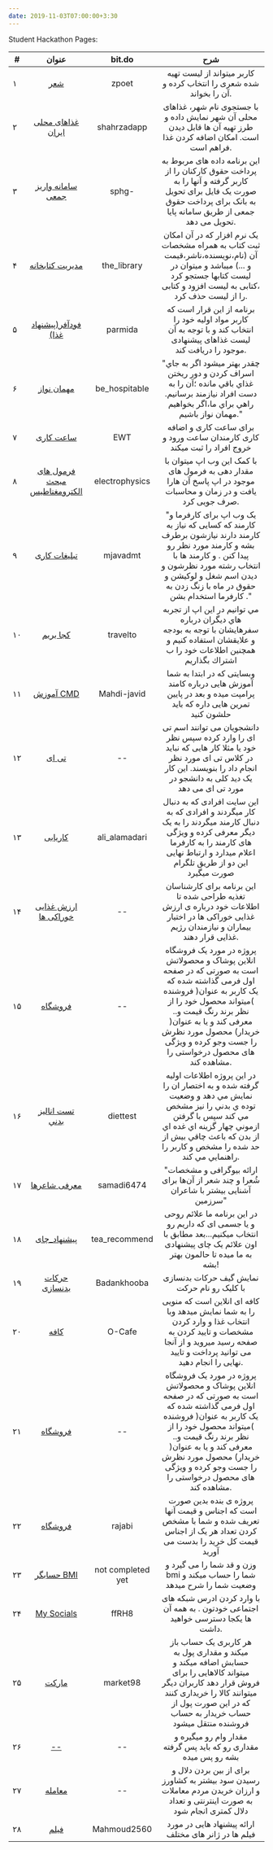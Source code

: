 ```yaml
---
date: 2019-11-03T07:00:00+3:30
---
```

Student Hackathon Pages:

| # |       عنوان                 |      bit.do     |                 شرح                    |
|---|:----------------------------:|:---------------:|:----------------------------------------:|
| ۱ |[شعر](http://98522022.pythonanywhere.com)|zpoet|کاربر میتواند از لیست تهیه شده شعری را انتخاب کرده و آن را بخواند.|
| ۲ |[غذاهای محلی ایران](http://98521018.pythonanywhere.com)|shahrzadapp|با جستجوی نام شهر، غذاهای محلی آن شهر نمایش داده و طرز تهیه آن ها قابل دیدن است. امکان اضافه کردن غذا فراهم است.|
| ۳ |[سامانه واریز جمعی](http://98521045.pythonanywhere.com)|sphg-|این برنامه داده های مربوط به پرداخت حقوق کارکنان را از کاربر گرفته و آنها را به صورت یک فایل برای تحویل به بانک برای پرداخت حقوق جمعی از طریق سامانه پایا تحویل می دهد.|
| ۴ |[مدیریت کتابخانه](http://98521171.pythonanywhere.com)|the_library|یک نرم افزار که در آن امکان ثبت کتاب به همراه مشخصات آن (نام،نویسنده،ناشر،قیمت و ...) میباشد و میتوان در لیست کتابها جستجو کرد ،کتابی به لیست افزود و کتابی را از لیست حذف کرد.|
| ۵ |[فودآفر(پیشنهاد غذا)](http://98521459.pythonanywhere.com)|parmida|برنامه از این قرار است که کاربر مواد اولیه خود را انتخاب کند و با توجه به آن لیست غذاهای پیشنهادی موجود را دریافت کند.|
| ۶ |[مهمان نواز](http://98521369.pythonanywhere.com)|be_hospitable|"چقدر بهتر ميشود اگر به جاي اسراف كردن و دور ريختن  غذاي باقي مانده ؛آن را به دست افراد نيازمند برسانيم. راهي براي ما،اگر بخواهيم مهمان نواز باشيم."|
| ۷ |[ساعت کاری](http://98521162.pythonanywhere.com)|EWT|برای ساعت کاری و اضافه کاری کارمندان ساعت ورود و خروج افراد را ثبت میکند|
| ۸ |[فرمول های مبحث الکترومغناطیس](http://98522274.pythonanywhere.com)|electrophysics|با کمک این وب اپ میتوان با مقدار دهی به فرمول های موجود در اپ پاسخ آن هارا یافت و در زمان و محاسبات صرف جویی کرد.|
| ۹ |[تبلیغات کاری](http://98522049.pythonanywhere.com)|mjavadmt|"یک وب اپ برای کارفرما و کارمند که کسایی که نیاز به کارمند دارند نیازشون برطرف بشه و کارمند مورد نظر رو پیدا کنن . و کارمند ها با انتخاب رشته مورد نظرشون و دیدن اسم شغل و لوکیشن و حقوق در ماه با زنگ زدن به کارفرما استخدام بشن ."|
|۱۰ |[كجا بريم](http://98522382.pythonanywhere.com)|travelto|مي توانيم در اين اپ از تجربه هاي ديگران درباره سفرهايشان با توجه به بودجه و علايقشان استفاده كنيم و همچنين اطلاعات خود را ب اشتراك بگذاريم|
|۱۱ |[آموزش CMD](http://98521108.pythonanywhere.com)|Mahdi-javid|وبسایتی که در ابتدا به شما آموزش هایی درباره کامند پرامپت میده و بعد در پایین تمرین هایی داره که باید حلشون کنید|
|۱۲ |[تی ای](http://98521099.pythonanywhere.com)|--|دانشجویان می توانند اسم تی ای را وارد کرده سپس نظر خود یا مثلا کار هایی که نباید در کلاس تی ای مورد نظر انجام داد را بنویسند. این کار یک دید کلی به دانشجو در مورد تی ای می دهد|
|۱۳ |[کاریابی](http://98521216.pythonanywhere.com)|ali_alamadari|این سایت افرادی که به دنبال کار میگردند و افرادی که به دنبال کارمند میگردند را  به یک دیگر معرفی کرده و ویژگی های کارمند را به کارفرما اعلام میدارد و ارتباط نهایی این دو از طریق تلگرام صورت میگیرد|
|۱۴ |[ارزش غذایی خوراکی ها](http://mahdiehnaderi.pythonanywhere.com)|--|این برنامه برای کارشناسان تغذیه طراحی شده تا اطلاعات خود درباره ی ارزش غذایی خوراکی ها در اختیار بیماران و نیازمندان رژیم غذایی قرار دهند.|
|۱۵ |[فروشگاه](http://97551279.pythonanywhere.com)|--|پروژه در مورد یک  فروشگاه انلاین پوشاک و محصولاتش است به صورتی که  در صفحه اول فرمی گذاشته  شده  که یک کاربر به عنوان( فروشنده )میتواند محصول خود را از نظر برند رنگ قیمت و.. معرفی کند و یا به عنوان( خریدار) محصول مورد نظرش را جست وجو کرده و ویژگی های محصول درخواستی را مشاهده کند.|
|۱۶ |[تست اناليز بدني](http://98522328.pythonanywhere.com)|diettest|در اين پروژه اطلاعات اوليه گرفته شده و به اختصار ان را نمايش مي دهد و وضعيت توده ي بدني را نيز مشخص مي كند سپس با گرفتن ازموني چهار گزينه اي غده اي از بدن كه باعث چاقي بيش از حد شده را مشخص و كاربر را راهنمايي مي كند.|
|۱۷ |[معرفی شاعرها](http://98521324.pythonanywhere.com)|samadi6474|"ارائه بیوگرافی و مشخصات شُعرا و چند شعر از آن‌ها برای آشنایی بیشتر با شاعران سرزمین"|
|۱۸ |[پیشنهاد_چای](http://98522319.pythonanywhere.com)|tea_recommend|در این برنامه ما علائم روحی و یا جسمی ای که داریم رو انتخاب میکنیم...بعد مطابق با اون علائم یک چای پیشنهادی به ما میده تا حالمون بهتر بشه!|
|۱۹ |[حرکات بدنسازی](http://98521396.pythonanywhere.com)|Badankhooba|نمایش گیف حرکات بدنسازی با کلیک رو نام حرکت|
|۲۰ |[کافه](http://98522031.pythonanywhere.com)|O-Cafe|کافه ای انلاین است که منویی را به شما نمایش میدهد وبا انتخاب غذا و وارد کردن مشخصات و تایید کردن به صفحه رسید میروید و از آنجا می توانید پرداخت و تایید نهایی را انجام دهید.|
|۲۱ |[فروشگاه](http://97551279.pythonanywhere.com)|--|پروژه در مورد یک  فروشگاه انلاین پوشاک و محصولاتش است به صورتی که  در صفحه اول فرمی گذاشته  شده  که یک کاربر به عنوان( فروشنده )میتواند محصول خود را از نظر برند رنگ قیمت و.. معرفی کند و یا به عنوان( خریدار) محصول مورد نظرش را جست وجو کرده و ویژگی های محصول درخواستی را مشاهده کند.|
|۲۲ |[فروشگاه](http://97531342.pythonanywhere.com/)|rajabi|پروژه ی بنده بدین صورت است که اجناس و قیمت آنها تعریف شده و شما با مشخص کردن تعداد هر یک از اجناس قیمت کل خرید را بدست می آورید |
|۲۳ |[حسابگر BMI](http://98521306.pythonanywhere.com)|not completed yet|وزن و قد شما را می گیرد و bmi شما را حساب میکند و وضعیت شما را شرح میدهد|
|۲۴ |[My Socials](http://98522175.pythonanywhere.com)|ffRH8|با وارد کردن ادرس شبکه های اجتماعی خودتون . به همه آن ها یکجا دسترسی خواهید داشت.|
|۲۵ |[مارکت](http://98522238.pythonanywhere.com)|market98|هر کاربری یک حساب باز میکند و مقداری پول به حسابش اضافه میکند و میتواند کالاهایی را برای فروش قرار دهد کاربران دیگر میتوانند کالا را خریداری کنند که در این صورت پول از حساب خریدار به حساب فروشنده منتقل میشود|
|۲۶ |[--](http://98522058.pythonanywhere.com)|--|مقدار وام رو میگیره و مقداری رو که باید پس گرفته بشه رو پس میده|
|۲۷ |[معامله](http://98521126.pythonanywhere.com)|--|برای از بین بردن دلال و رسیدن سود بیشتر به کشاورز و ارزان خریدن مردم معاملات به صورت اینترنتی و تعداد دلال کمتری انجام شود|
|۲۸ |[فیلم](http://98521489.pythonanywhere.com)|Mahmoud2560|ارائه پیشنهاد هایی در مورد فیلم ها در ژانر های مختلف|

<!-- 
* [98521018](http://http://98521018.pythonanywhere.com/)-#1
* [98521045](http://http://98521045.pythonanywhere.com/)-#2
* [98521099](http://http://98521099.pythonanywhere.com/)-#3
* [98522175](http://http://98522175.pythonanywhere.com/)-#19
* [98521108](http://http://98521108.pythonanywhere.com/)-#4
* [98521126](http://http://98521126.pythonanywhere.com/)-#
* [98521162](http://http://98521162.pythonanywhere.com/)-#5
* [98521171](http://http://98521171.pythonanywhere.com/)-#6
* [97531342](http://http://97531342.pythonanywhere.com/)-#7
* [98521216](http://http://98521216.pythonanywhere.com/)-#8
* [98521234](http://http://98521234.pythonanywhere.com/)-#
* [98521252](http://http://98521252.pythonanywhere.com/)-#
* [98521306](http://http://98521306.pythonanywhere.com/)-#
* [98522238](http://http://98522238.pythonanywhere.com/)-#
* [98521324](http://http://98521324.pythonanywhere.com/)-#
* [98522274](http://http://98522274.pythonanywhere.com/)-#9
* [98522319](http://http://98522319.pythonanywhere.com/)-#
* [98521369](http://http://98521369.pythonanywhere.com/)-#10
* [98522328](http://http://98522328.pythonanywhere.com/)-#11
* [98521396](http://http://98521396.pythonanywhere.com/)-#12-
* [98521459](http://http://98521459.pythonanywhere.com/)-#13
* [98522382](http://http://98522382.pythonanywhere.com/)-#14
* [98521486](http://http://98521486.pythonanywhere.com/)-#15
* [98522022](http://http://98522022.pythonanywhere.com/)-#16
* [98522031](http://http://98522031.pythonanywhere.com/)-#
* [98522049](http://http://98522049.pythonanywhere.com/)-#17
* [98522058](http://http://98522058.pythonanywhere.com/)-#
* [97551279](http://http://97551279.pythonanywhere.com/)-#18
* [98522076](http://http://98522076.pythonanywhere.com/)-#
* [98522346](http://http://98522346.pythonanywhere.com/)-# -->
